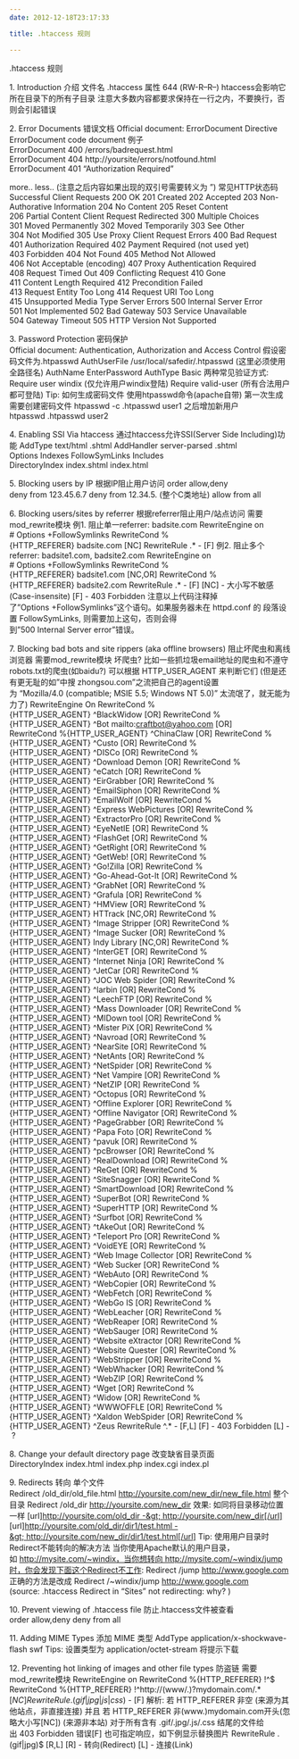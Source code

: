 ```yaml
---
date: 2012-12-18T23:17:33

title: .htaccess 规则

---
```


.htaccess 规则

1. Introduction 介绍
文件名 .htaccess 属性 644 (RW-R–R–)
htaccess会影响它所在目录下的所有子目录
注意大多数内容都要求保持在一行之内，不要换行，否则会引起错误

2. Error Documents 错误文档
Official document: ErrorDocument Directive
ErrorDocument code document
例子
ErrorDocument 400 /errors/badrequest.html
ErrorDocument 404 http://yoursite/errors/notfound.html
ErrorDocument 401 “Authorization Required”

more..
less.. (注意之后内容如果出现的双引号需要转义为 ”)
常见HTTP状态码
Successful Client Requests
200 OK
201 Created
202 Accepted
203 Non-Authorative Information
204 No Content
205 Reset Content
206 Partial Content
Client Request Redirected
300 Multiple Choices
301 Moved Permanently
302 Moved Temporarily
303 See Other
304 Not Modified
305 Use Proxy
Client Request Errors
400 Bad Request
401 Authorization Required
402 Payment Required (not used yet)
403 Forbidden
404 Not Found
405 Method Not Allowed
406 Not Acceptable (encoding)
407 Proxy Authentication Required
408 Request Timed Out
409 Conflicting Request
410 Gone
411 Content Length Required
412 Precondition Failed
413 Request Entity Too Long
414 Request URI Too Long
415 Unsupported Media Type
Server Errors
500 Internal Server Error
501 Not Implemented
502 Bad Gateway
503 Service Unavailable
504 Gateway Timeout
505 HTTP Version Not Supported

3. Password Protection 密码保护
Official document: Authentication, Authorization and Access Control
假设密码文件为.htpasswd
AuthUserFile /usr/local/safedir/.htpasswd (这里必须使用全路径名)
AuthName EnterPassword
AuthType Basic
两种常见验证方式:
Require user windix
(仅允许用户windix登陆)
Require valid-user
(所有合法用户都可登陆)
Tip: 如何生成密码文件
使用htpasswd命令(apache自带)
第一次生成需要创建密码文件
htpasswd -c .htpasswd user1
之后增加新用户
htpasswd .htpasswd user2

4. Enabling SSI Via htaccess 通过htaccess允许SSI(Server Side Including)功能
AddType text/html .shtml
AddHandler server-parsed .shtml
Options Indexes FollowSymLinks Includes
DirectoryIndex index.shtml index.html

5. Blocking users by IP 根据IP阻止用户访问
order allow,deny
deny from 123.45.6.7
deny from 12.34.5. (整个C类地址)
allow from all

6. Blocking users/sites by referrer 根据referrer阻止用户/站点访问
需要mod_rewrite模块
例1. 阻止单一referrer: badsite.com
RewriteEngine on
# Options +FollowSymlinks
RewriteCond %{HTTP_REFERER} badsite.com [NC]
RewriteRule .* - [F]
例2. 阻止多个referrer: badsite1.com, badsite2.com
RewriteEngine on
# Options +FollowSymlinks
RewriteCond %{HTTP_REFERER} badsite1.com [NC,OR]
RewriteCond %{HTTP_REFERER} badsite2.com
RewriteRule .* - [F]
[NC] - 大小写不敏感(Case-insensite)
[F] - 403 Forbidden
注意以上代码注释掉了”Options +FollowSymlinks”这个语句。如果服务器未在 httpd.conf 的 段落设置 FollowSymLinks, 则需要加上这句，否则会得到”500 Internal Server error”错误。

7. Blocking bad bots and site rippers (aka offline browsers) 阻止坏爬虫和离线浏览器
需要mod_rewrite模块
坏爬虫? 比如一些抓垃圾email地址的爬虫和不遵守robots.txt的爬虫(如baidu?)
可以根据 HTTP_USER_AGENT 来判断它们
(但是还有更无耻的如”中搜 zhongsou.com”之流把自己的agent设置为 “Mozilla/4.0 (compatible; MSIE 5.5; Windows NT 5.0)” 太流氓了，就无能为力了)
RewriteEngine On
RewriteCond %{HTTP_USER_AGENT} ^BlackWidow [OR]
RewriteCond %{HTTP_USER_AGENT} ^Bot mailto:craftbot@yahoo.com [OR]
RewriteCond %{HTTP_USER_AGENT} ^ChinaClaw [OR]
RewriteCond %{HTTP_USER_AGENT} ^Custo [OR]
RewriteCond %{HTTP_USER_AGENT} ^DISCo [OR]
RewriteCond %{HTTP_USER_AGENT} ^Download Demon [OR]
RewriteCond %{HTTP_USER_AGENT} ^eCatch [OR]
RewriteCond %{HTTP_USER_AGENT} ^EirGrabber [OR]
RewriteCond %{HTTP_USER_AGENT} ^EmailSiphon [OR]
RewriteCond %{HTTP_USER_AGENT} ^EmailWolf [OR]
RewriteCond %{HTTP_USER_AGENT} ^Express WebPictures [OR]
RewriteCond %{HTTP_USER_AGENT} ^ExtractorPro [OR]
RewriteCond %{HTTP_USER_AGENT} ^EyeNetIE [OR]
RewriteCond %{HTTP_USER_AGENT} ^FlashGet [OR]
RewriteCond %{HTTP_USER_AGENT} ^GetRight [OR]
RewriteCond %{HTTP_USER_AGENT} ^GetWeb! [OR]
RewriteCond %{HTTP_USER_AGENT} ^Go!Zilla [OR]
RewriteCond %{HTTP_USER_AGENT} ^Go-Ahead-Got-It [OR]
RewriteCond %{HTTP_USER_AGENT} ^GrabNet [OR]
RewriteCond %{HTTP_USER_AGENT} ^Grafula [OR]
RewriteCond %{HTTP_USER_AGENT} ^HMView [OR]
RewriteCond %{HTTP_USER_AGENT} HTTrack [NC,OR]
RewriteCond %{HTTP_USER_AGENT} ^Image Stripper [OR]
RewriteCond %{HTTP_USER_AGENT} ^Image Sucker [OR]
RewriteCond %{HTTP_USER_AGENT} Indy Library [NC,OR]
RewriteCond %{HTTP_USER_AGENT} ^InterGET [OR]
RewriteCond %{HTTP_USER_AGENT} ^Internet Ninja [OR]
RewriteCond %{HTTP_USER_AGENT} ^JetCar [OR]
RewriteCond %{HTTP_USER_AGENT} ^JOC Web Spider [OR]
RewriteCond %{HTTP_USER_AGENT} ^larbin [OR]
RewriteCond %{HTTP_USER_AGENT} ^LeechFTP [OR]
RewriteCond %{HTTP_USER_AGENT} ^Mass Downloader [OR]
RewriteCond %{HTTP_USER_AGENT} ^MIDown tool [OR]
RewriteCond %{HTTP_USER_AGENT} ^Mister PiX [OR]
RewriteCond %{HTTP_USER_AGENT} ^Navroad [OR]
RewriteCond %{HTTP_USER_AGENT} ^NearSite [OR]
RewriteCond %{HTTP_USER_AGENT} ^NetAnts [OR]
RewriteCond %{HTTP_USER_AGENT} ^NetSpider [OR]
RewriteCond %{HTTP_USER_AGENT} ^Net Vampire [OR]
RewriteCond %{HTTP_USER_AGENT} ^NetZIP [OR]
RewriteCond %{HTTP_USER_AGENT} ^Octopus [OR]
RewriteCond %{HTTP_USER_AGENT} ^Offline Explorer [OR]
RewriteCond %{HTTP_USER_AGENT} ^Offline Navigator [OR]
RewriteCond %{HTTP_USER_AGENT} ^PageGrabber [OR]
RewriteCond %{HTTP_USER_AGENT} ^Papa Foto [OR]
RewriteCond %{HTTP_USER_AGENT} ^pavuk [OR]
RewriteCond %{HTTP_USER_AGENT} ^pcBrowser [OR]
RewriteCond %{HTTP_USER_AGENT} ^RealDownload [OR]
RewriteCond %{HTTP_USER_AGENT} ^ReGet [OR]
RewriteCond %{HTTP_USER_AGENT} ^SiteSnagger [OR]
RewriteCond %{HTTP_USER_AGENT} ^SmartDownload [OR]
RewriteCond %{HTTP_USER_AGENT} ^SuperBot [OR]
RewriteCond %{HTTP_USER_AGENT} ^SuperHTTP [OR]
RewriteCond %{HTTP_USER_AGENT} ^Surfbot [OR]
RewriteCond %{HTTP_USER_AGENT} ^tAkeOut [OR]
RewriteCond %{HTTP_USER_AGENT} ^Teleport Pro [OR]
RewriteCond %{HTTP_USER_AGENT} ^VoidEYE [OR]
RewriteCond %{HTTP_USER_AGENT} ^Web Image Collector [OR]
RewriteCond %{HTTP_USER_AGENT} ^Web Sucker [OR]
RewriteCond %{HTTP_USER_AGENT} ^WebAuto [OR]
RewriteCond %{HTTP_USER_AGENT} ^WebCopier [OR]
RewriteCond %{HTTP_USER_AGENT} ^WebFetch [OR]
RewriteCond %{HTTP_USER_AGENT} ^WebGo IS [OR]
RewriteCond %{HTTP_USER_AGENT} ^WebLeacher [OR]
RewriteCond %{HTTP_USER_AGENT} ^WebReaper [OR]
RewriteCond %{HTTP_USER_AGENT} ^WebSauger [OR]
RewriteCond %{HTTP_USER_AGENT} ^Website eXtractor [OR]
RewriteCond %{HTTP_USER_AGENT} ^Website Quester [OR]
RewriteCond %{HTTP_USER_AGENT} ^WebStripper [OR]
RewriteCond %{HTTP_USER_AGENT} ^WebWhacker [OR]
RewriteCond %{HTTP_USER_AGENT} ^WebZIP [OR]
RewriteCond %{HTTP_USER_AGENT} ^Wget [OR]
RewriteCond %{HTTP_USER_AGENT} ^Widow [OR]
RewriteCond %{HTTP_USER_AGENT} ^WWWOFFLE [OR]
RewriteCond %{HTTP_USER_AGENT} ^Xaldon WebSpider [OR]
RewriteCond %{HTTP_USER_AGENT} ^Zeus
RewriteRule ^.* - [F,L]
[F] - 403 Forbidden
[L] - ?

8. Change your default directory page 改变缺省目录页面
DirectoryIndex index.html index.php index.cgi index.pl

9. Redirects 转向
单个文件
Redirect /old_dir/old_file.html http://yoursite.com/new_dir/new_file.html
整个目录
Redirect /old_dir http://yoursite.com/new_dir
效果: 如同将目录移动位置一样
[url]http://yoursite.com/old_dir -&gt; http://yoursite.com/new_dir[/url]
[url]http://yoursite.com/old_dir/dir1/test.html -&gt; http://yoursite.com/new_dir/dir1/test.html[/url]
Tip: 使用用户目录时Redirect不能转向的解决方法
当你使用Apache默认的用户目录，如 http://mysite.com/~windix，当你想转向 http://mysite.com/~windix/jump时，你会发现下面这个Redirect不工作:
Redirect /jump http://www.google.com
正确的方法是改成
Redirect /~windix/jump http://www.google.com
(source: .htaccess Redirect in “Sites” not redirecting: why?
)

10. Prevent viewing of .htaccess file 防止.htaccess文件被查看
order allow,deny
deny from all

11. Adding MIME Types 添加 MIME 类型
AddType application/x-shockwave-flash swf
Tips: 设置类型为 application/octet-stream 将提示下载

12. Preventing hot linking of images and other file types 防盗链
需要mod_rewrite模块
RewriteEngine on
RewriteCond %{HTTP_REFERER} !^$
RewriteCond %{HTTP_REFERER} !^http://(www/.)?mydomain.com/.*$ [NC]
RewriteRule .(gif|jpg|js|css)$ - [F]
解析:
若 HTTP_REFERER 非空 (来源为其他站点，非直接连接) 并且
若 HTTP_REFERER 非(www.)mydomain.com开头(忽略大小写[NC]) (来源非本站)
对于所有含有 .gif/.jpg/.js/.css 结尾的文件给出 403 Forbidden 错误[F]
也可指定响应，如下例显示替换图片
RewriteRule .(gif|jpg)$
[R,L]
[R] - 转向(Redirect)
[L] - 连接(Link)
